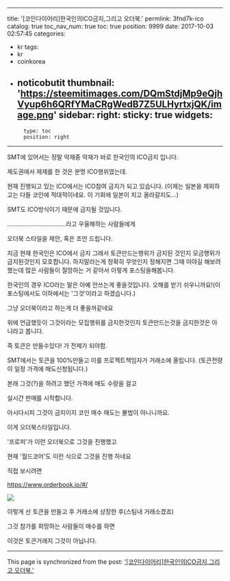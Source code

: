 
---
title: '[코인다이어리]한국인의ICO금지,그리고 오더북.'
permlink: 3fnd7k-ico
catalog: true
toc_nav_num: true
toc: true
position: 9999
date: 2017-10-03 02:57:45
categories:
- kr
tags:
- kr
- coinkorea
- noticobutit
thumbnail: 'https://steemitimages.com/DQmStdjMp9eQjhVyup6h6QRfYMaCRgWedB7Z5ULHyrtxjQK/image.png'
sidebar:
    right:
        sticky: true
widgets:
    -
        type: toc
        position: right
---


SMT에 있어서는 정말 악재중 악재가 바로 한국인의 ICO금지 입니다.

제도권에서 제제를 한 것은 분명 ICO행위였는데.

현재 진행되고 있는 ICO에서는 ICO참여 금지가 되고 있습니다.
(이제는 일본을 제외하고는 다들 코인에 적대적이네요. 이 기회에 일본이 치고 올라갈지도...)

SMT도 ICO방식이기 때문에 금지될 것입니다.

..................................라고 우울해하는 사람들에게

오더북 스타일을 제안, 혹은 조언 드립니다.

지금 현재 한국인은 ICO에서 금지 그래서 토큰만드는행위가 금지된 것인지 모금행위가 금지된것인지 모호합니다. 하지말라는게 정확히 무엇인지 정해지면 그때 이야길 해보려했는데 많은 사람들이 절망하는 거 같아서 이렇게 포스팅을해봅니다.

한국인의 경우 ICO라는 말은 아예 안쓰는게 좋을것입니다. 오해를 받기 쉬우니까요!(이 포스팅에서도 이하에서는 '그것'이라고 하겠습니다.)

그냥 오더북이라고 하는게 더 좋을꺼같네요

위에 언급했듯이 그것이라는 모집행위를 금지한것인지 토큰만드는것을 금지한것은 아니라고 봅니다.

즉 토큰은 만들수있다! 가 전제가 되야함.

SMT에서는 토큰을 100%만들고 이를 프로젝트책임자가 거래소에 올립니다.
(토큰전량이 일정 가격에 매도신청됩니다.)

본래 그것(?)을 하려고 했던 가격에 매도 수량을 걸고

실시간 판매를 시작합니다.

아시다시피 그것이 금지이지 코인 매수 매도는 불법이 아니니까요.

이게 오더북스타일입니다.

'프로피'가 이런 오더북으로 그것을 진행했고

현재 '월드코어'도 이런 식으로 그것을 진행 하네요

직접 보시려면

https://www.orderbook.io/#/

![](https://steemitimages.com/DQmStdjMp9eQjhVyup6h6QRfYMaCRgWedB7Z5ULHyrtxjQK/image.png)


이렇게 선 토큰을 만들고 후 거래소에 상장한 후(스팀내 거래소겠죠)

그것 참가를 희망하는 사람들이 매수를 하면

이것은 토큰거래지 그것이 아닙니다.

- - -

This page is synchronized from the post: ['[코인다이어리]한국인의ICO금지,그리고 오더북.'](https://steemit.com/@virus707/3fnd7k-ico)
